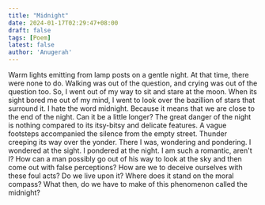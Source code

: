```yaml
---
title: "Midnight"
date: 2024-01-17T02:29:47+08:00
draft: false
tags: [Poem]
latest: false
author: 'Anugerah'
---
```


Warm lights emitting from lamp posts on a gentle night. At that time, there were none to do. Walking was out of the question, and crying was out of the question too. So, I went out of my way to sit and stare at the moon. When its sight bored me out of my mind, I went to look over the bazillion of stars that surround it. I hate the word midnight. Because it means that we are close to the end of the night. Can it be a little longer? The great danger of the night is nothing compared to its itsy-bitsy and delicate features. A vague footsteps accompanied the silence from the empty street. Thunder creeping its way over the yonder. There I was, wondering and pondering. I wondered at the sight. I pondered at the night. I am such a romantic, aren't I? How can a man possibly go out of his way to look at the sky and then come out with false perceptions? How are we to deceive ourselves with these foul acts? Do we live upon it? Where does it stand on the moral compass? What then, do we have to make of this phenomenon called the midnight?